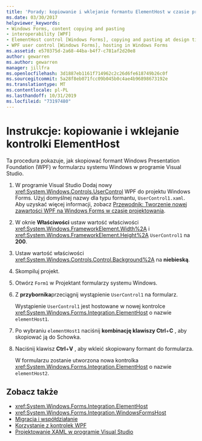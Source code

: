 ```yaml
---
title: 'Porady: kopiowanie i wklejanie formantu ElementHost w czasie projektowania'
ms.date: 03/30/2017
helpviewer_keywords:
- Windows Forms, content copying and pasting
- interoperability [WPF]
- ElementHost control [Windows Forms], copying and pasting at design time
- WPF user control [Windows Forms], hosting in Windows Forms
ms.assetid: e570375d-2a68-44ba-b4f7-c781af2d20e8
author: gewarren
ms.author: gewarren
manager: jillfra
ms.openlocfilehash: 3d1887eb1161f714962c2c26d6fe618749b26c0f
ms.sourcegitcommit: 5a28f8eb071fcc09b045b0c4ae4b96898673192e
ms.translationtype: MT
ms.contentlocale: pl-PL
ms.lasthandoff: 10/31/2019
ms.locfileid: "73197480"
---
```

# <a name="how-to-copy-and-paste-an-elementhost-control"></a>Instrukcje: kopiowanie i wklejanie kontrolki ElementHost

Ta procedura pokazuje, jak skopiować formant Windows Presentation Foundation (WPF) w formularzu systemu Windows w programie Visual Studio.

1. W programie Visual Studio Dodaj nowy <xref:System.Windows.Controls.UserControl> WPF do projektu Windows Forms. Użyj domyślnej nazwy dla typu formantu, `UserControl1.xaml`. Aby uzyskać więcej informacji, zobacz [Przewodnik: Tworzenie nowej zawartości WPF na Windows Forms w czasie projektowania](walkthrough-creating-new-wpf-content-on-windows-forms-at-design-time.md).

2. W oknie **Właściwości** ustaw wartość właściwości <xref:System.Windows.FrameworkElement.Width%2A> i <xref:System.Windows.FrameworkElement.Height%2A> `UserControl1` na **200**.

3. Ustaw wartość właściwości <xref:System.Windows.Controls.Control.Background%2A> na **niebieską**.

4. Skompiluj projekt.

5. Otwórz `Form1` w Projektant formularzy systemu Windows.

6. Z **przybornika**przeciągnij wystąpienie `UserControl1` na formularz.

   Wystąpienie `UserControl1` jest hostowane w nowej kontrolce <xref:System.Windows.Forms.Integration.ElementHost> o nazwie `elementHost1`.

7. Po wybraniu `elementHost1` naciśnij **kombinację klawiszy Ctrl**+**C** , aby skopiować ją do Schowka.

8. Naciśnij klawisz **Ctrl**+**V** , aby wkleić skopiowany formant do formularza.

   W formularzu zostanie utworzona nowa kontrolka <xref:System.Windows.Forms.Integration.ElementHost> o nazwie `elementHost2`.

## <a name="see-also"></a>Zobacz także

- <xref:System.Windows.Forms.Integration.ElementHost>
- <xref:System.Windows.Forms.Integration.WindowsFormsHost>
- [Migracja i współdziałanie](../../wpf/advanced/migration-and-interoperability.md)
- [Korzystanie z kontrolek WPF](using-wpf-controls.md)
- [Projektowanie XAML w programie Visual Studio](/visualstudio/xaml-tools/designing-xaml-in-visual-studio)
